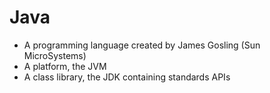 # Java

* A programming language created by James Gosling (Sun MicroSystems)
* A platform, the JVM
* A class library, the JDK containing standards APIs
